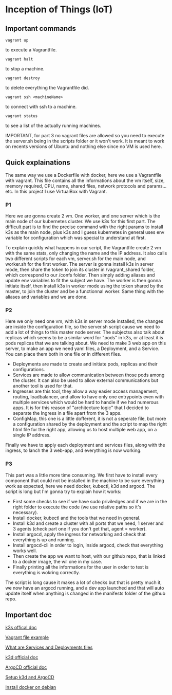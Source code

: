 # Inception of Things (IoT)

## Important commands

```
vagrant up
```

to execute a Vagrantfile.

```
vagrant halt
```

to stop a machine.

```
vagrant destroy
```

to delete everything the Vagrantfile did.

```
vagrant ssh <machineName>
```

to connect with ssh to a machine.

```
vagrant status
```

to see a list of the actually running machines.

IMPORTANT, for part 3 no vagrant files are allowed so you need to execute the server.sh being in the scripts folder or it won't work.
It is meant to work on recents versions of Ubuntu and nothing else since no VM is used here. 

## Quick explainations

The same way we use a Dockerfile with docker, here we use a Vagrantfile with vagrant. This file contains all the informations about the vm itself, size, memory required, CPU, name, shared files, network protocols and params... etc. In this project I use VirtualBox with Vagrant.

### P1

Here we are gonna create 2 vm. One worker, and one server which is the main node of our kubernetes cluster. We use k3s for this first part. The difficult part is to find the precise command with the right params to install k3s as the main node, plus k3s and I guess kubernetes in general uses env variable for configuration which was special to understand at first.

To explain quickly what happens in our script, the Vagrantfile create 2 vm with the same stats, only changing the name and the IP address. It also calls two different scripts for each vm, server.sh for the main node, and worker.sh for the first worker. The server is gonna install k3s in server mode, then share the token to join its cluster in /vagrant_shared folder, which correspond to our /confs folder. Then simply adding aliases and update env variables to fit the subject we have. The worker is then gonna initiate itself, then install k3s in worker mode using the token shared by the master, to join the cluster and be a functionnal worker. Same thing with the aliases and variables and we are done.

### P2

Here we only need one vm, with k3s in server mode installed, the changes are inside the configuration file, so the server.sh script cause we need to add a lot of things to this master node server.
The subjectss also talk about replicas which seems to be a similar word for "pods" in k3s, or at least it is pods replicas that we are talking about.
We need to make 3 web app on this server, to make an app we need yaml files, a Deployment, and a Service. You can place them both in one file or in different files.

- Deployments are made to create and initiate pods, replicas and their configurations.
- Services are made to allow communication between those pods among the cluster. It can also be used to allow external communications but another tool is used for that.
- Ingresses are this tool, they allow a way easier access management, routing, loadbalancer, and allow to have only one entrypoints even with multiple services which would be hard to handle if we had numerous apps. It is for this reason of "architecture logic" that I decided to separate the Ingress in a file apart from the 3 apps.
- ConfigMap, this one is a little dofferent, it is not a seperate file, but more a configuration shared by the deployment and the script to map the right html file for the right app, allowing us to host multiple web app, on a single IP address.

Finally we have to apply each deployment and services files, along with the ingress, to lanch the 3 web-app, and everything is now working.

### P3

This part was a little more time consuming. We first have to install every component that could not be installed in the machine to be sure everything work as expected, here we need docker, kubectl, k3d and argocd. The script is long but I'm gonna try to explain how it works:

- First some checks to see if we have sudo priviledges and if we are in the right folder to execute the code (we use relative paths so it's necessary).
- Install docker, kubectl and the tools that we need in general.
- Install k3d and create a cluster with all ports that we need, 1 server and 3 agents (check part one if you don't get that, agent = worker).
- Install argocd, apply the ingress for networking and check that everything is up and running.
- Install argocd-cli in order to login, inside argocd, check that everything works well.
- Then create the app we want to host, with our github repo, that is linked to a docker image, the wil one in my case.
- Finally printing all the informations for the user in order to test is everything is wokring correctly.

The script is long cause it makes a lot of checks but that is pretty much it, we now have an argocd running, and a dev app launched and that will auto update itself when anything is changed in the manifests folder of the github repo. 

## Important doc

[k3s offical doc](https://docs.k3s.io/quick-start)

[Vagrant file example](https://akos.ma/blog/vagrant-k3s-and-virtualbox/)

[What are Services and Deployments files](https://matthewpalmer.net/kubernetes-app-developer/articles/service-kubernetes-example-tutorial.html#:~:text=A%20deployment%20is%20responsible%20for,and%20pods%20could%20be%20replicated.)

[k3d official doc](https://k3d.io/v5.4.2/#quick-start)

[ArgoCD official doc](https://argo-cd.readthedocs.io/en/stable/getting_started/)

[Setup k3d and ArgoCD](https://yashguptaa.medium.com/application-deploy-to-kubernetes-with-argo-cd-and-k3d-8e29cf4f83ee)

[Install docker on debian](https://docs.docker.com/engine/install/debian/)

